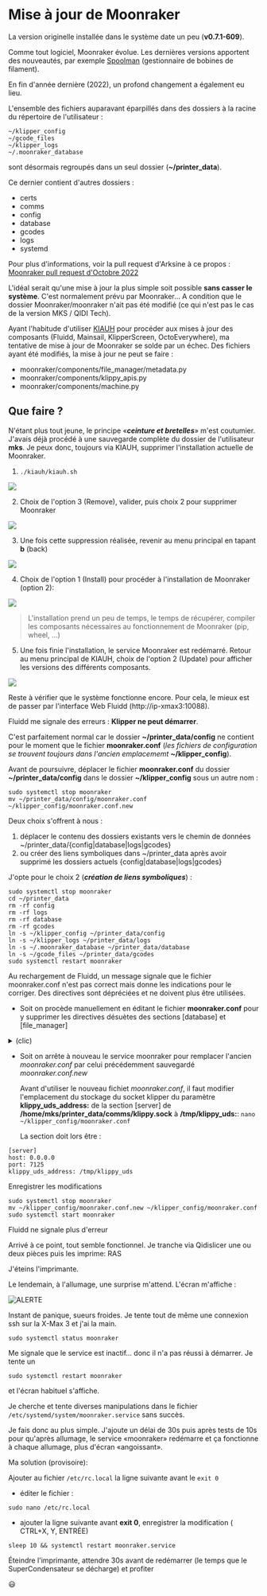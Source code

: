# Mise à jour de Moonraker

La version originelle installée dans le système date un peu (**v0.7.1-609**). 

Comme tout logiciel, Moonraker évolue. Les dernières versions apportent des nouveautés, par exemple [Spoolman](https://github.com/Donkie/Spoolman) (gestionnaire de bobines de filament). 

En fin d'année dernière (2022), un profond changement a également eu lieu.

L'ensemble des fichiers auparavant éparpillés dans des dossiers à la racine du répertoire de l'utilisateur :
```
~/klipper_config
~/gcode_files
~/klipper_logs
~/.moonraker_database
```

sont désormais regroupés dans un seul dossier (**~/printer_data**).

Ce dernier contient d'autres dossiers :
- certs
- comms
- config
- database
- gcodes
- logs
- systemd

Pour plus d'informations, voir la pull request d'Arksine à ce propos : [Moonraker pull request d'Octobre 2022 ](https://github.com/Arksine/moonraker/pull/491)

L'idéal serait qu'une mise à jour la plus simple soit possible **sans casser le système**. C'est normalement prévu par Moonraker… A condition que le dossier Moonraker/moonraker n'ait pas été modifié (ce qui n'est pas le cas de la version MKS / QIDI Tech).

Ayant l'habitude d'utiliser [KIAUH](https://github.com/dw-0/kiauh) pour procéder aux mises à jour des composants (Fluidd, Mainsail, KlipperScreen, OctoEverywhere), ma tentative de mise à jour de Moonraker se solde par un échec. Des fichiers ayant été modifiés, la mise à jour ne peut se faire :
- moonraker/components/file_manager/metadata.py
- moonraker/components/klippy_apis.py
- moonraker/components/machine.py

## Que faire ?

N'étant plus tout jeune, le principe «***ceinture et bretelles***» m'est coutumier. J'avais déjà procédé à une sauvegarde complète du dossier de l'utilisateur **mks**. Je peux donc, toujours via KIAUH, supprimer l'installation actuelle de Moonraker.

1. `./kiauh/kiauh.sh`
   
![](../Images/kiauh-remove.jpg)

2. Choix de l'option 3 (Remove), valider, puis choix 2 pour supprimer Moonraker
   
![](../Images/kiauh-suppr-mrkr.jpg)

3. Une fois cette suppression réalisée, revenir au menu principal en tapant **b** (back)

![](../Images/kiauh-accueil.jpg)

4. Choix de l'option 1 (Install) pour procéder à l'installation de Moonraker (option 2):

![](../Images/kiauh-inst-mrkr.jpg)

> L'installation prend un peu de temps, le temps de récupérer, compiler les composants nécessaires au fonctionnement de Moonraker (pip, wheel, …)

5. Une fois finie l'installation, le service Moonraker est redémarré. Retour au menu principal de KIAUH, choix de l'option 2 (Update) pour afficher les versions des différents composants.

![](../Images/kiauh-moonraker-maj-0.8.0-240.jpg)

Reste à vérifier que le système fonctionne encore. Pour cela, le mieux est de passer par l'interface Web Fluidd (http://ip-xmax3:10088).

Fluidd me signale des erreurs : **Klipper ne peut démarrer**.

C'est parfaitement normal car le dossier **~/printer_data/config** ne contient pour le moment que le fichier **moonraker.conf** (*les fichiers de configuration se trouvent toujours dans l'ancien emplacememt* **~/klipper_config**).

Avant de poursuivre, déplacer le fichier **moonraker.conf** du dossier **~/printer_data/config** dans le dossier **~/klipper_config** sous un autre nom :
```
sudo systemctl stop moonraker
mv ~/printer_data/config/moonraker.conf ~/klipper_config/moonraker.conf.new
```

Deux choix s'offrent à nous :
1. déplacer le contenu des dossiers existants vers le chemin de données ~/printer_data/{config|database|logs|gcodes}
2. ou créer des liens symboliques dans ~/printer_data après avoir supprimé les dossiers actuels {config|database|logs|gcodes}

J'opte pour le choix 2 (***création de liens symboliques***) :

```
sudo systemctl stop moonraker
cd ~/printer_data
rm -rf config
rm -rf logs
rm -rf database
rm -rf gcodes
ln -s ~/klipper_config ~/printer_data/config
ln -s ~/klipper_logs ~/printer_data/logs
ln -s ~/.moonraker_database ~/printer_data/database
ln -s ~/gcode_files ~/printer_data/gcodes
sudo systemctl restart moonraker
```

Au rechargement de Fluidd, un message signale que le fichier moonraker.conf n'est pas correct mais donne les indications pour le corriger. Des directives sont dépréciées et ne doivent plus être utilisées.

- Soit on procède manuellement en éditant le fichier **moonraker.conf** pour y supprimer les directives désuètes des sections [database] et [file_manager]

<details><summary>(clic)</summary><p>

   Passer de 
```
[database]
database_path: /home/mks/.moonraker_database

[file_manager]
config_path: /home/mks/klipper_config
log_path: /home/mks/klipper_logs
enable_object_processing: True
```
à
```
[database]

[file_manager]
enable_object_processing: True
```
  
</details>

- Soit on arrête à nouveau le service moonraker pour remplacer l'ancien *moonraker.conf* par celui précédemment sauvegardé *moonraker.conf.new*

  Avant d'utiliser le nouveau fichiet *moonraker.conf*, il faut modifier l'emplacement du stockage du socket klipper du paramètre **klippy_uds_address:** de la section [server] de **/home/mks/printer_data/comms/klippy.sock** à **/tmp/klippy_uds:**:
  `nano ~/klipper_config/moonraker.conf`

  La section doit lors être :
  
```
[server]
host: 0.0.0.0
port: 7125
klippy_uds_address: /tmp/klippy_uds
```
  Enregistrer les modifications
```
sudo systemctl stop moonraker
mv ~/klipper_config/moonraker.conf.new ~/klipper_config/moonraker.conf
sudo systemctl start moonraker
```

Fluidd ne signale plus d'erreur

Arrivé à ce point, tout semble fonctionnel. Je tranche via Qidislicer une ou deux pièces puis les imprime: RAS

J'éteins l'imprimante.

Le lendemain, à l'allumage, une surprise m'attend. L'écran m'affiche :

![ALERTE](../Images/system-start-nok.jpg)

Instant de panique, sueurs froides. Je tente tout de même une connexion ssh sur la X-Max 3 et j'ai la main.
```
sudo systemctl status moonraker
```
Me signale que le service est inactif… donc il n'a pas réussi à démarrer. Je tente un
```
sudo systemctl restart moonraker
```
et l'écran habituel s'affiche.

Je cherche et tente diverses manipulations dans le fichier `/etc/systemd/system/moonraker.service` sans succès.

Je fais donc au plus simple. J'ajoute un délai de 30s puis après tests de 10s pour qu'après allumage, le service «moonraker» redémarre et ça fonctionne à chaque allumage, plus d'écran «angoissant».

Ma solution (provisoire): 

Ajouter au fichier `/etc/rc.local` la ligne suivante avant le `exit 0`
- éditer le fichier :
```
sudo nano /etc/rc.local
```
- ajouter la ligne suivante avant **exit 0**, enregistrer la modification ( CTRL+X, Y, ENTRÉE)

```
sleep 10 && systemctl restart moonraker.service

```

Éteindre l'imprimante, attendre 30s avant de redémarrer (le temps que le SuperCondensateur se décharge) et profiter

:smiley:


